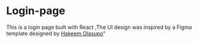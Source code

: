 # Login-page
This is a login page built with React ,The UI design was inspired by a Figma template designed by [ Hakeem Olasupo](https://www.figma.com/community/file/852468565098199649)"
